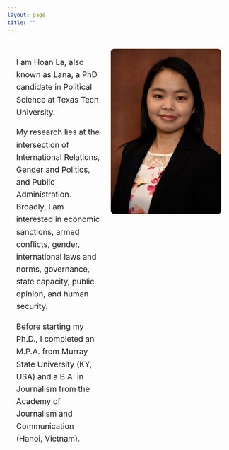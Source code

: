```yaml
---
layout: page
title: ""
---
```

<style>
.profile-container {
  display: flex;
  align-items: flex-start;
  justify-content: space-between;
  gap: 20px;
  max-width: 1000px;
  margin: 0 auto;
  padding: 20px;
}

.profile-text {
  flex: 1;
  font-size: 1.1rem;
  line-height: 1.6;
}

.profile-photo {
  flex: 0 0 250px;
}

.profile-photo img {
  max-width: 100%;
  height: auto;
  border-radius: 8px;
}

@media (max-width: 700px) {
  .profile-container {
    flex-direction: column;
  }

  .profile-photo {
    width: 100%;
    margin-top: 20px;
  }
}
</style>

<div class="profile-container">
  <div class="profile-text">
    <p>I am Hoan La, also known as Lana, a PhD candidate in Political Science at Texas Tech University.</p>
    <p>My research lies at the intersection of International Relations, Gender and Politics, and Public Administration. Broadly, I am interested in economic sanctions, armed conflicts, gender, international laws and norms, governance, state capacity, public opinion, and human security. </p>
    <p>Before starting my Ph.D., I completed an M.P.A. from Murray State University (KY, USA) and a B.A. in Journalism from the Academy of Journalism and Communication (Hanoi, Vietnam). </p>
  </div>

  <div class="profile-photo">
    <img src="/assets/img/IMG_8447.JPG" alt="Lana photo">
  </div>
</div>

